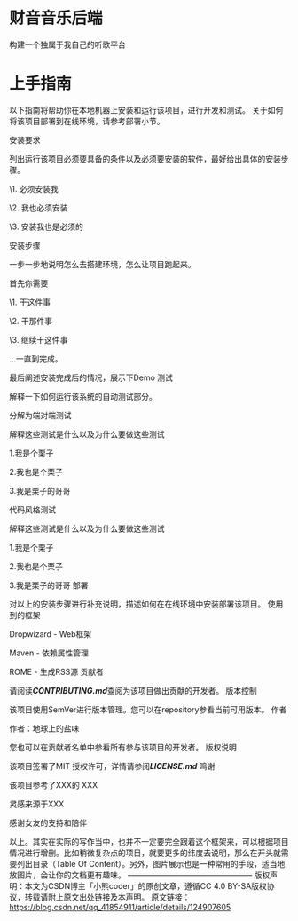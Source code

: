 # 财音音乐后端

构建一个独属于我自己的听歌平台

# 上手指南

以下指南将帮助你在本地机器上安装和运行该项目，进行开发和测试。
关于如何将该项目部署到在线环境，请参考部署小节。

安装要求

列出运行该项目必须要具备的条件以及必须要安装的软件，最好给出具体的安装步骤。

\1. 必须安装我

\2. 我也必须安装

\3. 安装我也是必须的

安装步骤

一步一步地说明怎么去搭建环境，怎么让项目跑起来。

首先你需要

\1. 干这件事

\2. 干那件事

\3. 继续干这件事

…一直到完成。

最后阐述安装完成后的情况，展示下Demo
测试

解释一下如何运行该系统的自动测试部分。

分解为端对端测试

解释这些测试是什么以及为什么要做这些测试

1.我是个栗子

2.我也是个栗子

3.我是栗子的哥哥

代码风格测试

解释这些测试是什么以及为什么要做这些测试

1.我是个栗子

2.我也是个栗子

3.我是栗子的哥哥
部署

对以上的安装步骤进行补充说明，描述如何在在线环境中安装部署该项目。
使用到的框架

Dropwizard - Web框架

Maven - 依赖属性管理

ROME - 生成RSS源
贡献者

请阅读***CONTRIBUTING.md***查阅为该项目做出贡献的开发者。
版本控制

该项目使用SemVer进行版本管理。您可以在repository参看当前可用版本。
作者

作者：地球上的盐味

您也可以在贡献者名单中参看所有参与该项目的开发者。
版权说明

该项目签署了MIT 授权许可，详情请参阅***LICENSE.md***
鸣谢

该项目参考了XXX的 XXX

灵感来源于XXX

感谢女友的支持和陪伴

以上。其实在实际的写作当中，也并不一定要完全跟着这个框架来，可以根据项目情况进行增删。比如稍微复杂点的项目，就要更多的纬度去说明，那么在开头就需要列出目录（Table Of Content）。另外，图片展示也是一种常用的手段，适当地放图片，会让你的文档更有趣味。
————————————————
版权声明：本文为CSDN博主「小熊coder」的原创文章，遵循CC 4.0 BY-SA版权协议，转载请附上原文出处链接及本声明。
原文链接：https://blog.csdn.net/qq_41854911/article/details/124907605